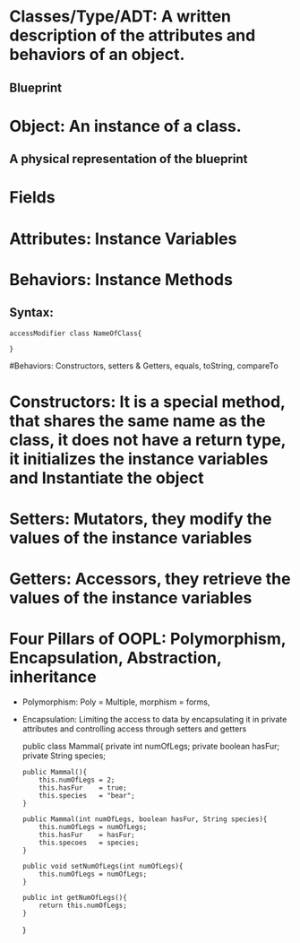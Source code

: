 # Classes/Type/ADT: A written description of the attributes and behaviors of an object.
## Blueprint
# Object:  An instance of a class. 
## A physical representation of the blueprint
# Fields
# Attributes: Instance Variables
# Behaviors: Instance Methods 
## Syntax:

	accessModifier class NameOfClass{
		
	}

#Behaviors: Constructors, setters & Getters, equals, toString, compareTo
# Constructors: It is a special method, that shares the same name as the class, it does not have a return type, it initializes the instance variables and Instantiate the object
# Setters: Mutators, they modify the values of the instance variables
# Getters: Accessors, they retrieve the values of the instance variables


# Four Pillars of OOPL: Polymorphism, Encapsulation, Abstraction, inheritance

- 	Polymorphism: Poly = Multiple, morphism = forms,  
-	Encapsulation: Limiting the access to data by encapsulating it in private attributes and controlling access through setters and getters

	public class Mammal{
		private int numOfLegs;
		private boolean hasFur;
		private String species;
		
		public Mammal(){
			this.numOfLegs = 2;
			this.hasFur    = true;
			this.species   = "bear";
		}
		
		public Mammal(int numOfLegs, boolean hasFur, String species){
			this.numOfLegs = numOfLegs;
			this.hasFur    = hasFur;
			this.specoes   = species;
		}
		
		public void setNumOfLegs(int numOfLegs){
			this.numOfLegs = numOfLegs;
		}
		
		public int getNumOfLegs(){
			return this.numOfLegs;
		}
		
	}

	